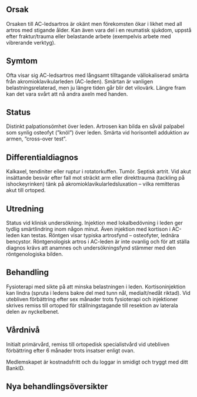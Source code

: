 ## Orsak

Orsaken till AC-ledsartros är okänt men förekomsten ökar i likhet med all artros med stigande ålder. Kan även vara del i en reumatisk sjukdom, uppstå efter fraktur/trauma eller belastande arbete (exempelvis arbete med vibrerande verktyg).

## Symtom

Ofta visar sig AC-ledsartros med långsamt tilltagande vällokaliserad smärta från akromioklavikularleden (AC-leden). Smärtan är vanligen belastningsrelaterad, men ju längre tiden går blir det vilovärk. Längre fram kan det vara svårt att nå andra axeln med handen.

## Status

Distinkt palpationsömhet över leden. Artrosen kan bilda en såväl palpabel som synlig osteofyt (”knöl”) över leden. Smärta vid horisontell adduktion av armen, ”cross-over test”.

## Differentialdiagnos

Kalkaxel, tendiniter eller ruptur i rotatorkuffen. Tumör. Septisk artrit. Vid akut insättande besvär efter fall mot sträckt arm eller direkttrauma (tackling på ishockeyrinken) tänk på akromioklavikularledsluxation – vilka remitteras akut till ortoped.

## Utredning

Status vid klinisk undersökning. Injektion med lokalbedövning i leden ger tydlig smärtlindring inom någon minut. Även injektion med kortison i AC-leden kan testas. Röntgen visar typiska artrosfynd – osteofyter, lednära bencystor. Röntgenologisk artros i AC-leden är inte ovanlig och för att ställa diagnos krävs att anamnes och undersökningsfynd stämmer med den röntgenologiska bilden.

## Behandling

Fysioterapi med sikte på att minska belastningen i leden. Kortisoninjektion kan lindra (spruta i ledens bakre del med tunn nål, medialt/nedåt riktad). Vid utebliven förbättring efter sex månader trots fysioterapi och injektioner skrives remiss till ortoped för ställningstagande till resektion av laterala delen av nyckelbenet.

## Vårdnivå

Initialt primärvård, remiss till ortopedisk specialistvård vid utebliven förbättring efter 6 månader trots insatser enligt ovan.


Medlemskapet är kostnadsfritt och du loggar in smidigt och tryggt med ditt BankID.

## Nya behandlingsöversikter

